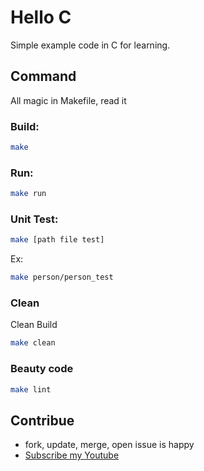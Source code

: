 # Hello C

Simple example code in C for learning.

## Command

All magic in Makefile, read it

### Build: 

```sh
make 
```

### Run: 

```sh
make run
```

### Unit Test: 

```sh
make [path file test]
```

Ex: 

```sh
make person/person_test
```

### Clean

Clean Build 

```sh
make clean
```

### Beauty code

```sh
make lint
```

## Contribue
- fork, update, merge, open issue is happy
- [Subscribe my Youtube](https://www.youtube.com/@WingramOrg)